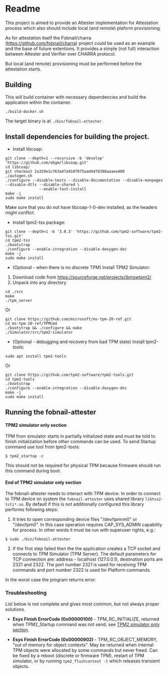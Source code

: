 # Readme

This project is aimed to provide an Attester implementation
for Attestation process which also should include local (and remote)
plaform provisioning.

As for attestation itself the Fobnail/charra (https://github.com/fobnail/charra)
project could be used as an example and the base of future extentions.
It provides a simple (not full) interaction between Attester and Verifier
over CHARRA protocol.

But local (and remote) provisioning must be performed before the attestation
starts.

## Building

This will build container with necessary dependencies and build the
application within the container.

```shell
./build-docker.sh
```

The target binary is at `./bin/fobnail-attester`.

##  Install dependencies for building the project.

* Install libcoap:
```shell
git clone --depth=1 --recursive -b 'develop' 'https://github.com/obgm/libcoap.git'
cd libcoap/
git checkout 2a329e1c763a47a910f075aad4478398aaaea400
./autogen.sh
./configure --disable-tests --disable-documentation --disable-manpages --disable-dtls --disable-shared \
               --enable-fast-install
make -j
sudo make install
```

Make sure that you do not have libcoap-1-0-dev installed, as the headers might conflict.

* Install tpm2-tss package:
```shell
git clone --depth=1 -b '3.0.3' 'https://github.com/tpm2-software/tpm2-tss.git'
cd tpm2-tss
./bootstrap
./configure --enable-integration --disable-doxygen-doc
make -j
sudo make install
```

* (Optional - when there is no discrete TPM) Install TPM2 Simulator:
1. Download code from https://sourceforge.net/projects/ibmswtpm2/
2. Unpack into any directory
```shell
cd ./src
make
./tpm_server
```

Or

```shell
git clone https://github.com/microsoft/ms-tpm-20-ref.git
cd ms-tpm-20-ref/TPMCmd
./bootstrap && ./configure && make
./Simulator/src/tpm2-simulator
```

* (Optional - debugging and recovery from bad TPM state) Install tpm2-tools:
```shell
sudo apt install tpm2-tools
```
Or

```shell
git clone https://github.com/tpm2-software/tpm2-tools.git
cd tpm2-tools
./bootstrap
./configure --enable-integration --disable-doxygen-doc
make -j
sudo make install
```

## Running the fobnail-attester

#### TPM2 simulator only section

TPM from simulator starts in partially initialized state and must be told to
finish initialization before other commands can be used. To send Startup command
use tool from tpm2-tools:
```shell
$ tpm2_startup -c
```

This should not be required for physical TPM because firmware should run this
command during boot.

#### End of TPM2 simulator only section

The fobnail-attester needs to interact with TPM device.
In order to connect to TPM device on system the `fobnail-attester`
uses shared library `libtss2-tcti*.so`. By default if this is not
additionally configured this library performs following steps:

1. It tries to open corresponding device files "/dev/tpmrm0" or "/dev/tpm0".
   In this case operation requires CAP_SYS_ADMIN capability for process.
   In other words it must be run with superuser rights, e.g.:
```shell
$ sudo ./bin/fobnail-attester
```

2. If the first step failed then the the application creates a TCP socket and
   connects to TPM Simulator (TPM Server).
   The default parameters for TCP connection are: address - localhost (127.0.0.1),
   destination ports are 2321 and 2322.
   The port number 2321 is used for receiving TPM commands and port number 2322
   is used for Platform commands.

In the worst case the program returns error.

### Troubleshooting

List below is not complete and gives most common, but not always proper
solutions.

* **Esys Finish ErrorCode (0x00000100)** - TPM_RC_INITIALIZE, returned when
TPM2_Startup command was not send, see [TPM2 simulator only section](#tpm2-simulator-only-section).

* **Esys Finish ErrorCode (0x00000902)** - TPM_RC_OBJECT_MEMORY, "out of memory
for object contexts". May be returned when internal TPM objects were allocated
by some commands but never freed. Can be fixed by a reboot (discrete or firmware
TPM), restart of TPM simulator, or by running `tpm2_flushcontext -t` which
releases transient objects.
